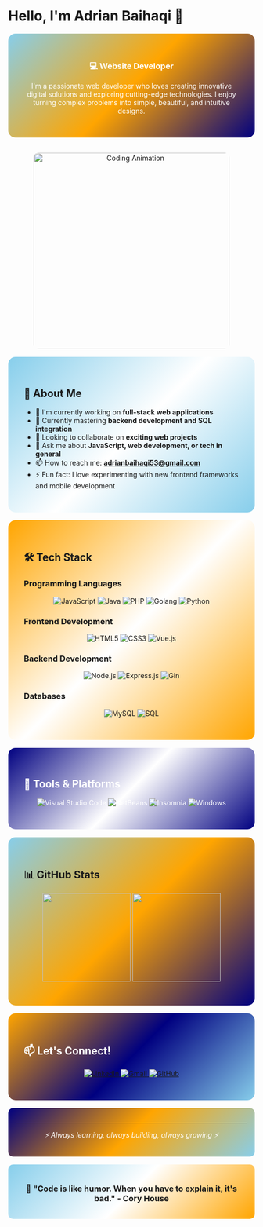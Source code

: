 # Hello, I'm Adrian Baihaqi 👋

<div align="center" style="background: linear-gradient(135deg, #87CEEB, #FFA500, #000080); padding: 2rem; border-radius: 15px; color: white;">

### 💻 Website Developer

I'm a passionate web developer who loves creating innovative digital solutions and exploring cutting-edge technologies. I enjoy turning complex problems into simple, beautiful, and intuitive designs.

</div>

<br>

<p align="center">
  <img alt="Coding Animation" src="https://user-images.githubusercontent.com/74038190/212748842-9fcbad5b-6173-4175-8a61-521f3dbb7514.gif" width="400" style="border-radius: 10px;">
</p>

<div style="background: linear-gradient(135deg, #87CEEB, #FFFFFF, #87CEEB); padding: 2rem; border-radius: 15px; margin: 1rem 0;">

## 🚀 About Me

- 🔭 I'm currently working on **full-stack web applications**
- 🌱 Currently mastering **backend development and SQL integration**
- 👯 Looking to collaborate on **exciting web projects**
- 💬 Ask me about **JavaScript, web development, or tech in general**
- 📫 How to reach me: **adrianbaihaqi53@gmail.com**
- ⚡ Fun fact: I love experimenting with new frontend frameworks and mobile development

</div>

<div style="background: linear-gradient(135deg, #FFA500, #FFFFFF, #FFA500); padding: 2rem; border-radius: 15px; margin: 1rem 0;">

## 🛠️ Tech Stack

### Programming Languages
<div align="center">
  
![JavaScript](https://img.shields.io/badge/-JavaScript-000000?style=for-the-badge&logo=javascript&logoColor=F7DF1E)
![Java](https://img.shields.io/badge/-Java-000000?style=for-the-badge&logo=java&logoColor=FFA518)
![PHP](https://img.shields.io/badge/-PHP-000000?style=for-the-badge&logo=php&logoColor=777BB4)
![Golang](https://img.shields.io/badge/-Golang-000000?style=for-the-badge&logo=go&logoColor=00ADD8)
![Python](https://img.shields.io/badge/-Python-000000?style=for-the-badge&logo=python&logoColor=3776AB)

</div>

### Frontend Development
<div align="center">
  
![HTML5](https://img.shields.io/badge/-HTML5-000000?style=for-the-badge&logo=html5&logoColor=E34F26)
![CSS3](https://img.shields.io/badge/-CSS3-000000?style=for-the-badge&logo=css3&logoColor=1572B6)
![Vue.js](https://img.shields.io/badge/-Vue.js-000000?style=for-the-badge&logo=vue.js&logoColor=4FC08D)

</div>

### Backend Development
<div align="center">
  
![Node.js](https://img.shields.io/badge/-Node.js-000000?style=for-the-badge&logo=node.js&logoColor=339933)
![Express.js](https://img.shields.io/badge/-Express.js-000000?style=for-the-badge&logo=express&logoColor=white)
![Gin](https://img.shields.io/badge/-Gin-000000?style=for-the-badge&logo=go&logoColor=00ADD8)

</div>

### Databases
<div align="center">
  
![MySQL](https://img.shields.io/badge/-MySQL-000000?style=for-the-badge&logo=mysql&logoColor=4479A1)
![SQL](https://img.shields.io/badge/-SQL-000000?style=for-the-badge&logo=mysql&logoColor=4479A1)

</div>

</div>

<div style="background: linear-gradient(135deg, #000080, #FFFFFF, #000080); padding: 2rem; border-radius: 15px; margin: 1rem 0; color: white;">

## 🔧 Tools & Platforms

<div align="center">

![Visual Studio Code](https://img.shields.io/badge/-VS%20Code-000000?style=for-the-badge&logo=visual-studio-code&logoColor=007ACC)
![NetBeans](https://img.shields.io/badge/-NetBeans-000000?style=for-the-badge&logo=apache-netbeans-ide&logoColor=1B6AC6)
![Insomnia](https://img.shields.io/badge/-Insomnia-000000?style=for-the-badge&logo=insomnia&logoColor=4000BF)
![Windows](https://img.shields.io/badge/-Windows-000000?style=for-the-badge&logo=windows&logoColor=0078D6)

</div>

</div>

<div style="background: linear-gradient(135deg, #87CEEB, #FFA500, #000080); padding: 2rem; border-radius: 15px; margin: 1rem 0;">

## 📊 GitHub Stats

<p align="center">
  <img height="180em" src="https://github-readme-stats.vercel.app/api?username=SnowFx1&show_icons=true&theme=radical&hide_border=true&bg_color=87CEEB&title_color=000080&text_color=FFFFFF&icon_color=FFA500" />
  <img height="180em" src="https://github-readme-stats.vercel.app/api/top-langs/?username=SnowFx1&layout=compact&theme=radical&hide_border=true&bg_color=000080&title_color=87CEEB&text_color=FFFFFF&icon_color=FFA500" />
</p>

</div>

<div style="background: linear-gradient(135deg, #FFA500, #000080, #87CEEB); padding: 2rem; border-radius: 15px; margin: 1rem 0; color: white;">

## 📫 Let's Connect!

<p align="center">
  <a href="https://www.linkedin.com/in/adrian-baihaqi-069a71303/">
    <img src="https://img.shields.io/badge/-LinkedIn-0077B5?style=for-the-badge&logo=linkedin&logoColor=white" alt="LinkedIn"/>
  </a>
  <a href="mailto:adrianbaihaqi53@gmail.com">
    <img src="https://img.shields.io/badge/-Gmail-D14836?style=for-the-badge&logo=gmail&logoColor=white" alt="Gmail"/>
  </a>
  <a href="https://github.com/KRNCw5936/">
    <img src="https://img.shields.io/badge/-GitHub-181717?style=for-the-badge&logo=github&logoColor=white" alt="GitHub"/>
  </a>
</p>

</div>

<div align="center" style="background: linear-gradient(135deg, #000080, #FFA500, #87CEEB); padding: 1rem; border-radius: 10px; margin: 1rem 0; color: white;">

---

<p align="center">
  <i>⚡ Always learning, always building, always growing ⚡</i>
</p>

</div>

<div align="center" style="background: linear-gradient(135deg, #87CEEB, #FFFFFF, #FFA500); padding: 1rem; border-radius: 10px;">

### 🎯 "Code is like humor. When you have to explain it, it's bad." - Cory House

</div>

<style>
  .gradient-bg {
    background: linear-gradient(135deg, #87CEEB, #FFA500, #000080);
    padding: 2rem;
    border-radius: 15px;
    color: white;
  }
  
  .light-blue-bg {
    background: linear-gradient(135deg, #87CEEB, #FFFFFF, #87CEEB);
    padding: 2rem;
    border-radius: 15px;
    margin: 1rem 0;
  }
  
  .orange-bg {
    background: linear-gradient(135deg, #FFA500, #FFFFFF, #FFA500);
    padding: 2rem;
    border-radius: 15px;
    margin: 1rem 0;
  }
  
  .dark-blue-bg {
    background: linear-gradient(135deg, #000080, #FFFFFF, #000080);
    padding: 2rem;
    border-radius: 15px;
    margin: 1rem 0;
    color: white;
  }
  
  .mixed-bg {
    background: linear-gradient(135deg, #87CEEB, #FFA500, #000080);
    padding: 2rem;
    border-radius: 15px;
    margin: 1rem 0;
  }
  
  .reverse-mixed-bg {
    background: linear-gradient(135deg, #FFA500, #000080, #87CEEB);
    padding: 2rem;
    border-radius: 15px;
    margin: 1rem 0;
    color: white;
  }
</style>
